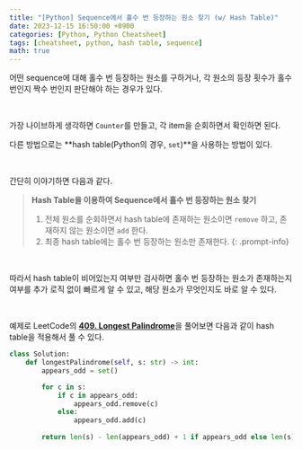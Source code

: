 ```yaml
---
title: "[Python] Sequence에서 홀수 번 등장하는 원소 찾기 (w/ Hash Table)"
date: 2023-12-15 16:50:00 +0900
categories: [Python, Python Cheatsheet]
tags: [cheatsheet, python, hash table, sequence]
math: true
---
```


어떤 sequence에 대해 홀수 번 등장하는 원소를 구하거나, 각 원소의 등장 횟수가 홀수 번인지 짝수 번인지 판단해야 하는 경우가 있다.

<br>

가장 나이브하게 생각하면 `Counter`를 만들고, 각 item을 순회하면서 확인하면 된다.

다른 방법으로는 **hash table(Python의 경우, `set`)**을 사용하는 방법이 있다.

<br>

간단히 이야기하면 다음과 같다.

> **Hash Table을 이용하여 Sequence에서 홀수 번 등장하는 원소 찾기**
> 
> 1. 전체 원소를 순회하면서 hash table에 존재하는 원소이면 `remove` 하고, 존재하지 않는 원소이면 `add` 한다.
> 2. 최종 hash table에는 홀수 번 등장하는 원소만 존재한다.
{: .prompt-info}

<br>

따라서 hash table이 비어있는지 여부만 검사하면 홀수 번 등장하는 원소가 존재하는지 여부를 추가 로직 없이 빠르게 알 수 있고, 해당 원소가 무엇인지도 바로 알 수 있다.

<br>

예제로 LeetCode의 [**409. Longest Palindrome**](https://leetcode.com/problems/longest-palindrome/)을 풀어보면 다음과 같이 hash table을 적용해서 풀 수 있다.

```python
class Solution:
    def longestPalindrome(self, s: str) -> int:
        appears_odd = set()

        for c in s:
            if c in appears_odd:
                appears_odd.remove(c)
            else:
                appears_odd.add(c)
        
        return len(s) - len(appears_odd) + 1 if appears_odd else len(s)
```

